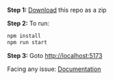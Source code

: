 **Step 1:** [Download](x-github-client://openRepo/https://github.com/yashheda5/Discord-Home-Page-Clone) this repo as a zip

**Step 2:** To run:

```bash
npm install
npm run start
```

**Step 3:** Goto [http://localhost:5173](http://localhost:5173)

Facing any issue: [Documentation](https://tailwindcss.com/docs/installation/using-postcss)
